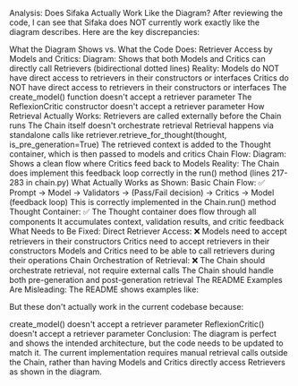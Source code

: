 Analysis: Does Sifaka Actually Work Like the Diagram?
After reviewing the code, I can see that Sifaka does NOT currently work exactly like the diagram describes. Here are the key discrepancies:

What the Diagram Shows vs. What the Code Does:
Retriever Access by Models and Critics:
Diagram: Shows that both Models and Critics can directly call Retrievers (bidirectional dotted lines)
Reality:
Models do NOT have direct access to retrievers in their constructors or interfaces
Critics do NOT have direct access to retrievers in their constructors or interfaces
The create_model() function doesn't accept a retriever parameter
The ReflexionCritic constructor doesn't accept a retriever parameter
How Retrieval Actually Works:
Retrievers are called externally before the Chain runs
The Chain itself doesn't orchestrate retrieval
Retrieval happens via standalone calls like retriever.retrieve_for_thought(thought, is_pre_generation=True)
The retrieved context is added to the Thought container, which is then passed to models and critics
Chain Flow:
Diagram: Shows a clean flow where Critics feed back to Models
Reality: The Chain does implement this feedback loop correctly in the run() method (lines 217-283 in chain.py)
What Actually Works as Shown:
Basic Chain Flow: ✅
Prompt → Model → Validators → (Pass/Fail decision) → Critics → Model (feedback loop)
This is correctly implemented in the Chain.run() method
Thought Container: ✅
The Thought container does flow through all components
It accumulates context, validation results, and critic feedback
What Needs to Be Fixed:
Direct Retriever Access: ❌
Models need to accept retrievers in their constructors
Critics need to accept retrievers in their constructors
Models and Critics need to be able to call retrievers during their operations
Chain Orchestration of Retrieval: ❌
The Chain should orchestrate retrieval, not require external calls
The Chain should handle both pre-generation and post-generation retrieval
The README Examples Are Misleading:
The README shows examples like:

But these don't actually work in the current codebase because:

create_model() doesn't accept a retriever parameter
ReflexionCritic() doesn't accept a retriever parameter
Conclusion: The diagram is perfect and shows the intended architecture, but the code needs to be updated to match it. The current implementation requires manual retrieval calls outside the Chain, rather than having Models and Critics directly access Retrievers as shown in the diagram.